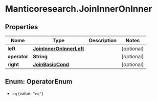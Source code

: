 # Manticoresearch.JoinInnerOnInner

## Properties

Name | Type | Description | Notes
------------ | ------------- | ------------- | -------------
**left** | [**JoinInnerOnInnerLeft**](JoinInnerOnInnerLeft.md) |  | [optional] 
**operator** | **String** |  | [optional] 
**right** | [**JoinBasicCond**](JoinBasicCond.md) |  | [optional] 



## Enum: OperatorEnum


* `eq` (value: `"eq"`)





